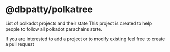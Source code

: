 # @dbpatty/polkatree

List of polkadot projects and their state
 This project is created to help people to follow all polkadot parachains state.
 
 If you are interested to add a project or to modify existing feel free to create a pull request
